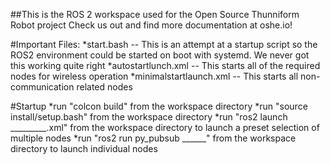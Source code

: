 ##This is the ROS 2 workspace used for the Open Source Thunniform Robot project
Check us out and find more documentation at oshe.io!

#Important Files:
*start.bash -- This is an attempt at a startup script so the ROS2 environment could be started on boot with systemd. We never got this working quite right
*autostartlunch.xml -- This starts all of the required nodes for wireless operation
*minimalstartlaunch.xml -- This starts all non-communication related nodes

#Startup
*run "colcon build" from the workspace directory
*run "source install/setup.bash" from the workspace directory
*run "ros2 launch _________.xml" from the workspace directory to launch a preset selection of multiple nodes
*run "ros2 run py_pubsub ______" from the workspace directory to launch individual nodes 